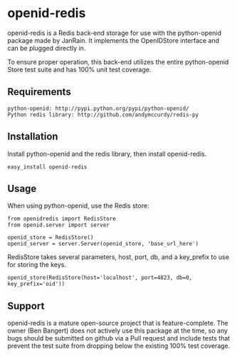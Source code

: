 openid-redis
============

openid-redis is a Redis back-end storage for use with the python-openid
package made by JanRain. It implements the OpenIDStore interface and
can be plugged directly in.

To ensure proper operation, this back-end utilizes the entire
python-openid Store test suite and has 100% unit test coverage.

Requirements
------------
    
    python-openid: http://pypi.python.org/pypi/python-openid/
    Python redis library: http://github.com/andymccurdy/redis-py

Installation
------------

Install python-openid and the redis library, then install openid-redis.
    
    easy_install openid-redis

Usage
-----

When using python-openid, use the Redis store:
    
    from openidredis import RedisStore
    from openid.server import server
    
    openid_store = RedisStore()
    openid_server = server.Server(openid_store, 'base_url_here')

RedisStore takes several parameters, host, port, db, and a key_prefix to use for storing the keys.
    
    openid_store(RedisStore(host='localhost', port=4823, db=0, key_prefix='oid'))

Support
-------

openid-redis is a mature open-source project that is feature-complete. The
owner (Ben Bangert) does not actively use this package at the time, so any
bugs should be submitted on github via a Pull request and include tests that
prevent the test suite from dropping below the existing 100% test coverage.

